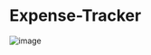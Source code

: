 # Expense-Tracker

![image](https://github.com/shivam-sharma7/Expense-Tracker/assets/91419219/a856f538-0a42-4be8-b9a5-a6bdabcfbcd7)
